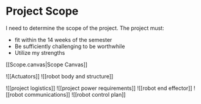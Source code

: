 # Project Scope

I need to determine the scope of the project. The project must:
- fit within the 14 weeks of the semester
- Be sufficiently challenging to be worthwhile
- Utilize my strengths

[[Scope.canvas|Scope Canvas]]

![[Actuators]]
![[robot body and structure]]

![[project logistics]]
![[project power requirements]]
![[robot end effector]]
![[robot communications]]
![[robot control plan]]